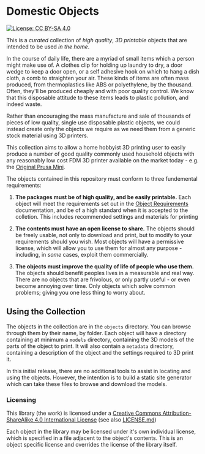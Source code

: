 # Domestic Objects
[![License: CC BY-SA 4.0](https://licensebuttons.net/l/by-sa/4.0/88x31.png)](https://creativecommons.org/licenses/by-sa/4.0/)

This is a *curated* collection of *high quality*, *3D printable* objects that are intended to be used *in the home*.  

In the course of daily life, there are a myriad of small items which a person might make use of.  A clothes clip for holding up laundry to dry, a door wedge to keep a door open, or a self adhesive hook on which to hang a dish cloth, a comb to straighten your air.  These kinds of items are often mass produced, from thermoplastics like ABS or polyethylene, by the thousand. Often, they'll be produced cheaply and with poor quality control.  We know that this disposable attitude to these items leads to plastic pollution, and indeed waste.  

Rather than encouraging the mass manufacture and sale of thousands of pieces of low quality, single use disposable plastic objects, we could instead create only the objects we require as we need them from a generic stock material using 3D printers.

This collection aims to allow a home hobbyist 3D printing user to easily produce a number of good quality commonly used household objects with any reasonably low cost FDM 3D printer available on the market today - e.g. the [Original Prusa Mini](https://www.prusa3d.com/original-prusa-mini/).  

The objects contained in this repository must conform to three fundemental requirements:

1. **The packages must be of high quality, and be easily printable.**
   Each object will meet the requirements set out in the [Object Requirements](/docs/OBJECT-REQUIREMENTS.md) documentation, and be of a high standard when it is accepted to the colletion. This includes recommended settings and materials for printing

2. **The contents must have an open license to share.**
   The objects should be freely usable, not only to download and print, but to modify to your requirements should you wish.  Most objects will have a permissive license, which will allow you to use them for almost any purpose - including, in *some* cases, exploit them commercially. 

3. **The objects must improve the quality of life of people who use them.**
   The objects should benefit peoples lives in a measurable and real way. There are no objects that are frivolous, or only partly useful - or even become annoying over time.  Only objects which solve common problems; giving you one less thing to worry about.


## Using the Collection

The objects in the collection are in the `objects` directory.  You can browse through them by their name, by folder. Each object will have a directory containing at minimum a `models` directory, containing the 3D models of the parts of the object to print.  It will also contain a `metadata` directory, containing a description of the object and the settings required to 3D print it. 

In this initial release, there are no additional tools to assist in locating and using the objects.  However, the intention is to build a static site generator which can take these files to browse and download the models.


### Licensing
This library (the work) is licensed under a [Creative Commons Attribution-ShareAlike 4.0 International License](https://creativecommons.org/licenses/by-sa/4.0/) (see also [LICENSE.md](LICENSE.md))

Each object in the library may be licensed under it's own individual license, which is specified in a file adjacent to the object's contents.  This is an object specific license and overrides the license of the library itself. 